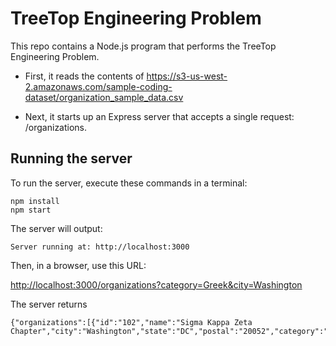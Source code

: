 # TreeTop Engineering Problem

This repo contains a Node.js program that performs the TreeTop Engineering Problem.

* First, it reads the contents of
https://s3-us-west-2.amazonaws.com/sample-coding-dataset/organization_sample_data.csv

* Next, it starts up an Express server that accepts a single request: /organizations.

## Running the server

To run the server, execute these commands in a terminal:

    npm install
    npm start

The server will output:

    Server running at: http://localhost:3000

Then, in a browser, use this URL:

[http://localhost:3000/organizations?category=Greek&city=Washington](http://localhost:3000/organizations?category=Greek&city=Washington)

The server returns

    {"organizations":[{"id":"102","name":"Sigma Kappa Zeta Chapter","city":"Washington","state":"DC","postal":"20052","category":"Greek"}]}